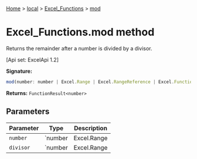 [Home](./index) &gt; [local](local.md) &gt; [Excel\_Functions](local.excel_functions.md) &gt; [mod](local.excel_functions.mod.md)

# Excel\_Functions.mod method

Returns the remainder after a number is divided by a divisor. 

 \[Api set: ExcelApi 1.2\]

**Signature:**
```javascript
mod(number: number | Excel.Range | Excel.RangeReference | Excel.FunctionResult<any>, divisor: number | Excel.Range | Excel.RangeReference | Excel.FunctionResult<any>): FunctionResult<number>;
```
**Returns:** `FunctionResult<number>`

## Parameters

|  Parameter | Type | Description |
|  --- | --- | --- |
|  `number` | `number | Excel.Range | Excel.RangeReference | Excel.FunctionResult<any>` |  |
|  `divisor` | `number | Excel.Range | Excel.RangeReference | Excel.FunctionResult<any>` |  |


